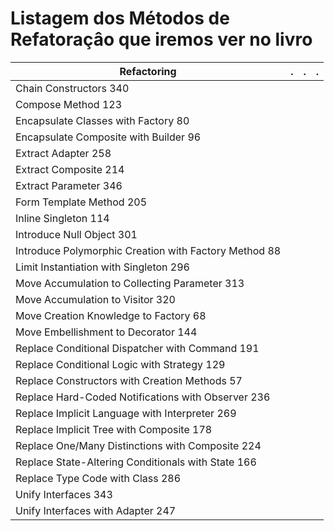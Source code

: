 # Listagem dos Métodos de Refatoraçâo que iremos ver no livro

| Refactoring                                           | . | . | . |
|-------------------------------------------------------|---|---|---|
| Chain Constructors 340                                |   |   |   |
| Compose Method 123                                    |   |   |   |
| Encapsulate Classes with Factory 80                   |   |   |   |
| Encapsulate Composite with Builder 96                 |   |   |   |
| Extract Adapter 258                                   |   |   |   |
| Extract Composite 214                                 |   |   |   |
| Extract Parameter 346                                 |   |   |   |
| Form Template Method 205                              |   |   |   |
| Inline Singleton 114                                  |   |   |   |
| Introduce Null Object 301                             |   |   |   |
| Introduce Polymorphic Creation with Factory Method 88 |   |   |   |
| Limit Instantiation with Singleton 296                |   |   |   |
| Move Accumulation to Collecting Parameter 313         |   |   |   |
| Move Accumulation to Visitor 320                      |   |   |   |
| Move Creation Knowledge to Factory 68                 |   |   |   |
| Move Embellishment to Decorator 144                   |   |   |   |
| Replace Conditional Dispatcher with Command 191       |   |   |   |
| Replace Conditional Logic with Strategy 129           |   |   |   |
| Replace Constructors with Creation Methods 57         |   |   |   |
| Replace Hard-Coded Notifications with Observer 236    |   |   |   |
| Replace Implicit Language with Interpreter 269        |   |   |   |
| Replace Implicit Tree with Composite 178              |   |   |   |
| Replace One/Many Distinctions with Composite 224      |   |   |   |
| Replace State-Altering Conditionals with State 166    |   |   |   |
| Replace Type Code with Class 286                      |   |   |   |
| Unify Interfaces 343                                  |   |   |   |
| Unify Interfaces with Adapter 247                     |   |   |   |
